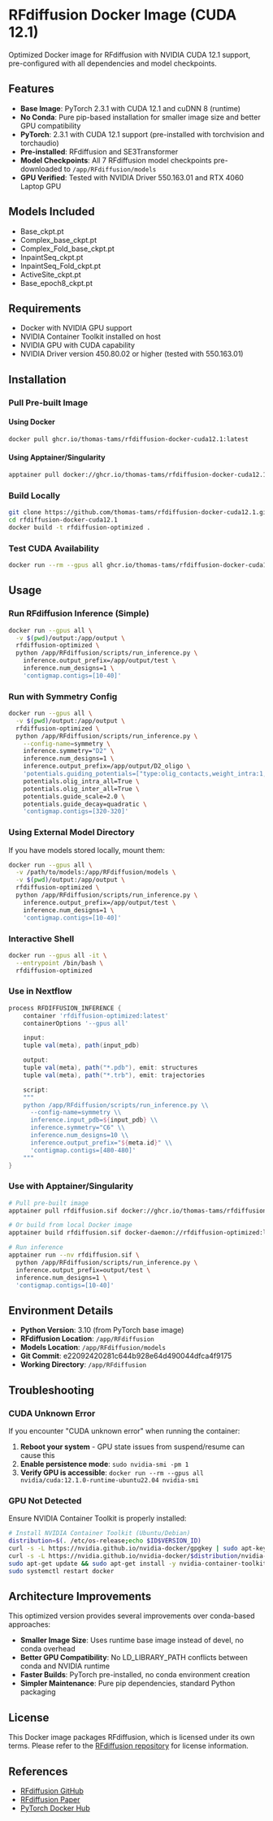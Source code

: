 # RFdiffusion Docker Image (CUDA 12.1)

Optimized Docker image for RFdiffusion with NVIDIA CUDA 12.1 support, pre-configured with all dependencies and model checkpoints.

## Features

- **Base Image**: PyTorch 2.3.1 with CUDA 12.1 and cuDNN 8 (runtime)
- **No Conda**: Pure pip-based installation for smaller image size and better GPU compatibility
- **PyTorch**: 2.3.1 with CUDA 12.1 support (pre-installed with torchvision and torchaudio)
- **Pre-installed**: RFdiffusion and SE3Transformer
- **Model Checkpoints**: All 7 RFdiffusion model checkpoints pre-downloaded to `/app/RFdiffusion/models`
- **GPU Verified**: Tested with NVIDIA Driver 550.163.01 and RTX 4060 Laptop GPU

## Models Included

- Base_ckpt.pt
- Complex_base_ckpt.pt
- Complex_Fold_base_ckpt.pt
- InpaintSeq_ckpt.pt
- InpaintSeq_Fold_ckpt.pt
- ActiveSite_ckpt.pt
- Base_epoch8_ckpt.pt

## Requirements

- Docker with NVIDIA GPU support
- NVIDIA Container Toolkit installed on host
- NVIDIA GPU with CUDA capability
- NVIDIA Driver version 450.80.02 or higher (tested with 550.163.01)

## Installation

### Pull Pre-built Image

#### Using Docker

```bash
docker pull ghcr.io/thomas-tams/rfdiffusion-docker-cuda12.1:latest
```

#### Using Apptainer/Singularity

```bash
apptainer pull docker://ghcr.io/thomas-tams/rfdiffusion-docker-cuda12.1:latest
```

### Build Locally

```bash
git clone https://github.com/thomas-tams/rfdiffusion-docker-cuda12.1.git
cd rfdiffusion-docker-cuda12.1
docker build -t rfdiffusion-optimized .
```

### Test CUDA Availability

```bash
docker run --rm --gpus all ghcr.io/thomas-tams/rfdiffusion-docker-cuda12.1:latest python -c "import torch; print(f'CUDA available: {torch.cuda.is_available()}')"
```

## Usage

### Run RFdiffusion Inference (Simple)

```bash
docker run --gpus all \
  -v $(pwd)/output:/app/output \
  rfdiffusion-optimized \
  python /app/RFdiffusion/scripts/run_inference.py \
    inference.output_prefix=/app/output/test \
    inference.num_designs=1 \
    'contigmap.contigs=[10-40]'
```

### Run with Symmetry Config

```bash
docker run --gpus all \
  -v $(pwd)/output:/app/output \
  rfdiffusion-optimized \
  python /app/RFdiffusion/scripts/run_inference.py \
    --config-name=symmetry \
    inference.symmetry="D2" \
    inference.num_designs=1 \
    inference.output_prefix=/app/output/D2_oligo \
    'potentials.guiding_potentials=["type:olig_contacts,weight_intra:1,weight_inter:0.1"]' \
    potentials.olig_intra_all=True \
    potentials.olig_inter_all=True \
    potentials.guide_scale=2.0 \
    potentials.guide_decay=quadratic \
    'contigmap.contigs=[320-320]'
```

### Using External Model Directory

If you have models stored locally, mount them:

```bash
docker run --gpus all \
  -v /path/to/models:/app/RFdiffusion/models \
  -v $(pwd)/output:/app/output \
  rfdiffusion-optimized \
  python /app/RFdiffusion/scripts/run_inference.py \
    inference.output_prefix=/app/output/test \
    inference.num_designs=1 \
    'contigmap.contigs=[10-40]'
```

### Interactive Shell

```bash
docker run --gpus all -it \
  --entrypoint /bin/bash \
  rfdiffusion-optimized
```

### Use in Nextflow

```groovy
process RFDIFFUSION_INFERENCE {
    container 'rfdiffusion-optimized:latest'
    containerOptions '--gpus all'

    input:
    tuple val(meta), path(input_pdb)

    output:
    tuple val(meta), path("*.pdb"), emit: structures
    tuple val(meta), path("*.trb"), emit: trajectories

    script:
    """
    python /app/RFdiffusion/scripts/run_inference.py \\
      --config-name=symmetry \\
      inference.input_pdb=${input_pdb} \\
      inference.symmetry="C6" \\
      inference.num_designs=10 \\
      inference.output_prefix="${meta.id}" \\
      'contigmap.contigs=[480-480]'
    """
}
```

### Use with Apptainer/Singularity

```bash
# Pull pre-built image
apptainer pull rfdiffusion.sif docker://ghcr.io/thomas-tams/rfdiffusion-docker-cuda12.1:latest

# Or build from local Docker image
apptainer build rfdiffusion.sif docker-daemon://rfdiffusion-optimized:latest

# Run inference
apptainer run --nv rfdiffusion.sif \
  python /app/RFdiffusion/scripts/run_inference.py \
  inference.output_prefix=output/test \
  inference.num_designs=1 \
  'contigmap.contigs=[10-40]'
```

## Environment Details

- **Python Version**: 3.10 (from PyTorch base image)
- **RFdiffusion Location**: `/app/RFdiffusion`
- **Models Location**: `/app/RFdiffusion/models`
- **Git Commit**: e22092420281c644b928e64d490044dfca4f9175
- **Working Directory**: `/app/RFdiffusion`

## Troubleshooting

### CUDA Unknown Error

If you encounter "CUDA unknown error" when running the container:

1. **Reboot your system** - GPU state issues from suspend/resume can cause this
2. **Enable persistence mode**: `sudo nvidia-smi -pm 1`
3. **Verify GPU is accessible**: `docker run --rm --gpus all nvidia/cuda:12.1.0-runtime-ubuntu22.04 nvidia-smi`

### GPU Not Detected

Ensure NVIDIA Container Toolkit is properly installed:

```bash
# Install NVIDIA Container Toolkit (Ubuntu/Debian)
distribution=$(. /etc/os-release;echo $ID$VERSION_ID)
curl -s -L https://nvidia.github.io/nvidia-docker/gpgkey | sudo apt-key add -
curl -s -L https://nvidia.github.io/nvidia-docker/$distribution/nvidia-docker.list | sudo tee /etc/apt/sources.list.d/nvidia-docker.list
sudo apt-get update && sudo apt-get install -y nvidia-container-toolkit
sudo systemctl restart docker
```

## Architecture Improvements

This optimized version provides several improvements over conda-based approaches:

- **Smaller Image Size**: Uses runtime base image instead of devel, no conda overhead
- **Better GPU Compatibility**: No LD_LIBRARY_PATH conflicts between conda and NVIDIA runtime
- **Faster Builds**: PyTorch pre-installed, no conda environment creation
- **Simpler Maintenance**: Pure pip dependencies, standard Python packaging

## License

This Docker image packages RFdiffusion, which is licensed under its own terms. Please refer to the [RFdiffusion repository](https://github.com/RosettaCommons/RFdiffusion) for license information.

## References

- [RFdiffusion GitHub](https://github.com/RosettaCommons/RFdiffusion)
- [RFdiffusion Paper](https://www.nature.com/articles/s41586-023-06415-8)
- [PyTorch Docker Hub](https://hub.docker.com/r/pytorch/pytorch)
